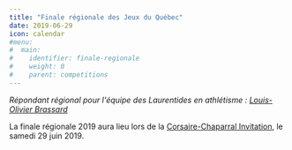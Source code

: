 ```yaml
---
title: "Finale régionale des Jeux du Québec"
date: 2019-06-29
icon: calendar
#menu:
#  main:
#    identifier: finale-regionale
#    weight: 0
#    parent: competitions
---
```


_Répondant régional pour l'équipe des Laurentides en athlétisme : [Louis-Olivier Brassard](mailto:louis@athlaurentides.ca)_

La finale régionale 2019 aura lieu lors de la [Corsaire-Chaparral Invitation](/competitions/corsaire-chaparral-invitation/), le samedi 29 juin 2019.
